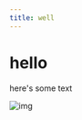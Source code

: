 ```yaml
---
title: well
---
```


# hello

here's some text

![img](https://images.unsplash.com/photo-1531604250646-2f0e818c4f06?ixlib=rb-1.2.1&ixid=eyJhcHBfaWQiOjEyMDd9&w=1000&q=80)